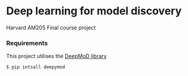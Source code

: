 # Deep learning for model discovery
Harvard AM205 Final course project

### Requirements
This project utilises the [DeepMoD library](https://phimal.github.io/DeePyMoD/)
```
$ pip intsall deepymod
```

